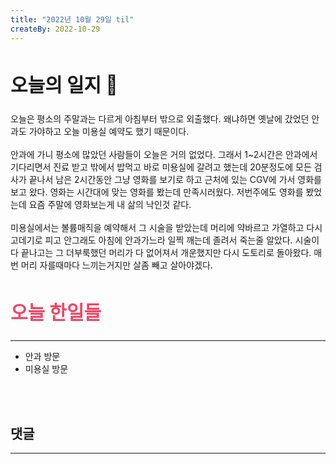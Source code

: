 ```yaml
---
title: "2022년 10월 29일 til"
createBy: 2022-10-29
---
```



##  <h2 style="font-size: 30px">오늘의 일지 🎪</h2>
오늘은 평소의 주말과는 다르게 아침부터 밖으로 외출했다. 왜냐하면 옛날에 갔었던 안과도 가야하고 오늘 미용실 예약도 했기 때문이다. 
<br>
<br>
안과에 가니 평소에 많았던 사람들이 오늘은 거의 없었다. 그래서 1~2시간은 안과에서 기다리면서 진료 받고 밖에서 밥먹고 바로 미용실에 갈려고 했는데 20분정도에 모든 검사가 끝나서 남은 2시간동안 그냥 영화를 보기로 하고 근처에 있는 CGV에 가서 영화를 보고 왔다. 영화는 시간대에 맞는 영화를 봤는데 만족시러웠다. 저번주에도 영화를 봤었는데 요즘 주말에 영화보는게 내 삶의 낙인것 같다.
<br>
<br>
미용실에서는 볼륨매직을 예약해서 그 시술을 받았는데 머리에 약바르고 가열하고 다시 고데기로 피고 안그래도 아침에 안과가느라 일찍 깨는데 졸려서 죽는줄 알았다. 시술이 다 끝나고는 그 더부룩했던 머리가 다 없어져서 개운했지만 다시 도토리로 돌아왔다. 매번 머리 자를때마다 느끼는거지만 살좀 빼고 살아야겠다.




## <h2 style="color: #ee4867; font-size: 30px">오늘 한일들</h2>
--- 
- 안과 방문
- 미용실 방문


<br>
<br>

## 댓글
---
<br>

<Comment />
